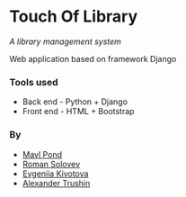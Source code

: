 
# Touch Of Library
*A library management system*

Web application based on framework Django

### Tools used
 - Back end - Python + Django
 - Front end - HTML + Bootstrap

### By
* [Mavl Pond](https://github.com/theMavl/)
* [Roman Solovev](https://github.com/rsolovev)
* [Evgeniia Kivotova](https://github.com/Genvekt)
* [Alexander Trushin](https://github.com/Skyine918)
